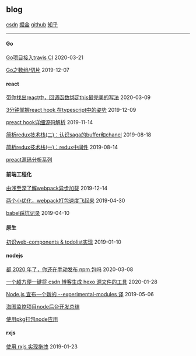 ## blog

[csdn](blog.csdn.net/flytam) [掘金](juejin.im/user/592beb7c2f301e0057f8dc87/posts) [github](github.com/flytam) [知乎](www.zhihu.com/people/tan-jia-hui-19)

-------------

#### Go

[Go项目接入travis CI](https://github.com/flytam/blog/issues/17) 2020-03-21

[Go之数组/切片](https://github.com/flytam/blog/issues/11) 2019-12-07

#### react

[带你找出react中，回调函数绑定this最完美的写法](https://github.com/flytam/blog/issues/16) 2020-03-09

[3分钟掌握react hook 在typescript中的姿势](https://github.com/flytam/blog/issues/12) 2019-12-09

[preact hook详细源码解析](https://github.com/flytam/blog/issues/10) 2019-11-14

[简析redux技术栈(二)：认识saga的buffer和chanel](https://github.com/flytam/blog/issues/9) 2019-08-18


[简析redux技术栈(一)：redux中间件](https://github.com/flytam/blog/issues/8) 2019-08-14

[preact源码分析系列](https://github.com/flytam/preact-source-learn)

#### 前端工程化

[由浅至深了解webpack异步加载](https://github.com/flytam/blog/issues/13) 2019-12-14

[两个小优化，webpack打包速度飞起来](https://github.com/flytam/blog/issues/6) 2019-04-30

[babel踩坑记录](https://github.com/flytam/blog/issues/5) 2019-04-10

#### 原生

[初识web-components & todolist实现](https://github.com/flytam/blog/issues/3) 2019-01-10

#### nodejs

[都 2020 年了，你还在手动发布 npm 包吗](https://github.com/flytam/blog/issues/15) 2020-03-08

[一个超方便一键将 csdn 博客生成 hexo 源文件的工具](https://github.com/flytam/blog/issues/14) 2020-01-28

[Node.js 宣布一个新的 --experimental-modules 译](https://github.com/flytam/blog/issues/7) 2019-05-06

[海图监控项目node后台开发总结](https://github.com/flytam/blog/issues/1)

[使用pkg打包node应用](https://github.com/flytam/blog/issues/2)


#### rxjs

[使用 rxjs 实现拖拽](https://github.com/flytam/blog/issues/4) 2019-01-23
